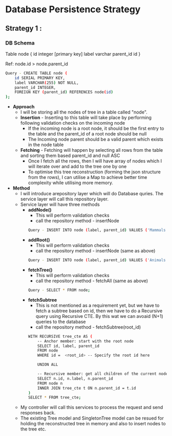 # Database Persistence Strategy

## Strategy 1 : 
### DB Schema
Table node {
  id integer [primary key]
  label varchar
  parent_id id
}

Ref: node.id > node.parent_id
```bash
Query - CREATE TABLE node (
    id SERIAL PRIMARY KEY,
    label VARCHAR(255) NOT NULL,
    parent_id INTEGER,
    FOREIGN KEY (parent_id) REFERENCES node(id)
);
```
- **Approach**
    - I will be storing all the nodes of tree in a table called "node". 
    - **Insertion** - Inserting to this table will take place by performing following validation checks on the incoming node
        - If the incoming node is a root node, it should be the first entry to the table and the parent_id of a root node should be null
        - The Incoming node parent should be a valid parent which exists in the node table
    - **Fetching** - Fetching will happen by selecting all rows from the table and sorting them based parent_id and null ASC
        - Once I fetch all the rows, then I will have array of nodes which I will iterate over and add to the tree one by one
        - To optimise this tree reconstruction (forming the json structure from the rows), I can utilise a Map to achieve better time complexity while utilising more memory. 
- **Method**
    - I will introduce arepository layer which will do Database quries. The service layer will call this repository layer.
    - Service layer will have three methods
        - **addNode()**
            - This will perform validation checks
            - call the repository method - insertNode
            ```bash
            Query - INSERT INTO node (label, parent_id) VALUES ('Mammals', parent_id);
            ```
        - **addRoot()**
            - This will perform validation checks
            - call the repository method - insertNode (same as above)
            ```bash
            Query - INSERT INTO node (label, parent_id) VALUES ('Animals', null);
            ```
        - **fetchTree()**
            - This will perform validation checks
            - call the repository method - fetchAll (same as above)
            ```bash
            Query - SELECT * FROM node;
            ```
        - **fetchSubtree**
            - This is not mentioned as a requirement yet, but we have to fetch a subtree based on id, then we have to do a Recursive query using Recursive CTE. By this wat we can avoaid (N+1) queries to the database
            - call the repository method - fetchSubtree(root_id)
            ```bash
            WITH RECURSIVE tree_cte AS (
                -- Anchor member: start with the root node
                SELECT id, label, parent_id
                FROM node
                WHERE id =  <root_id> -- Specify the root id here

                UNION ALL

                -- Recursive member: get all children of the current node
                SELECT n.id, n.label, n.parent_id
                FROM node n
                INNER JOIN tree_cte t ON n.parent_id = t.id
            )
            SELECT * FROM tree_cte;
            ```
    - My controller will call this services to process the request and send responses back. 
    - The existing Tree model and SingletonTree model can be resued for holding the reconstructed tree in memory and also to insert nodes to the tree etc.